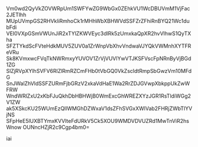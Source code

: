 Vm0wd2QyVkZOVWRpUm1SWFYwZG9WbGx0ZEhkVU1WcDBUVmM1VjFac2JETlhh
MUpUVmpGS2RHVkliRmhoCk1rMHhWbXBHWVdSSFZrZFhiRnBYQ21Wc1dubFdi
VEI0VXpGSmVWUnJiR2xTYlZKWVEyc3dlRk5zUmxkaQpXR2hvVlhwS1QyTXha
SFZTYkdScFVteHdkMUV5ZUV0a1ZrWnpVbXhvVndwaVJYQkVWMnhXYTFReVRu
Sk8KVmxwcFVqTkNWRmxyYUVOV1ZrVjVUVlYwVTJKSFVscFpNRnByVjBGd1ZG
SlZjRVpXYlhSVFV6RlZlRmRZCmFHb0tVbGQ0VkZscldtRmpSbGwzVm10MFdG
SnJWalZhVldSSFZURmFjbGRzV2xkaVdHaE1Wa2RrZDJGVwpXbkppUkZwWFRW
WndWRlZxU2xKbFJuQkhDbHBHWjB0WmExcGhWREZXYzJGR1RsTldiWGg2V1ZW
ak5XSkcKU25WUmEzQllWMGhDZWxaV1dsZFhSVGxXWlVab2FHRjZWbTlYVjNS
SFpHeE5lUXBTYmxKVVlteFdURkV5Ck5XOU9WMDVDVUZRd1MwTnViR2hsWnow
OUNncHZjR2c9Cgp4bm0=

iai